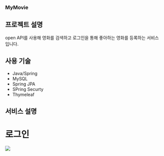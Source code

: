 ### MyMovie

## 프로젝트 설명
open API를 사용해 영화를 검색하고 로그인을 통해 좋아하는 영화를 등록하는 서비스입니다.

## 사용 기술
- Java/Spring
- MySQL
- Spring JPA
- SPring Securty
- Thymeleaf
## 서비스 설명

# 로그인
<img src ="https://github.com/stophyeon/MyMovie/assets/122667296/020771fe-4993-4256-a194-ebb91b7a9129">
